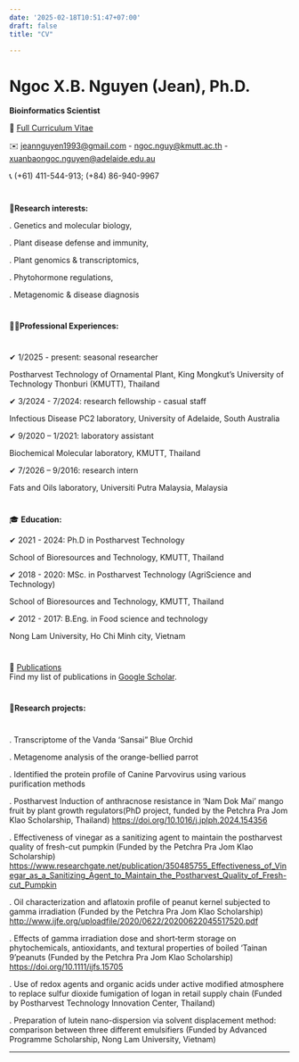 ```yaml
---
date: '2025-02-18T10:51:47+07:00'
draft: false
title: "CV"

---
```

#    Ngoc X.B. Nguyen (Jean), Ph.D.
 **Bioinformatics Scientist**

🔎 [Full Curriculum Vitae](https://ngoc-xb-nguyen.github.io/mysite/files/CV_2025.pdf)



✉️ jeannguyen1993@gmail.com - ngoc.nguy@kmutt.ac.th - 
xuanbaongoc.nguyen@adelaide.edu.au

📞 (+61) 411-544-913; (+84) 86-940-9967
#
🔬**Research interests:**

. Genetics and molecular biology,

. Plant disease defense and immunity,

. Plant genomics & transcriptomics,

. Phytohormone regulations,

. Metagenomic & disease diagnosis
# 
👩‍💼**Professional Experiences:**
#
✔ 1/2025 - present: seasonal researcher

Postharvest Technology of Ornamental Plant, King Mongkut’s University of Technology Thonburi (KMUTT), Thailand

✔ 3/2024 - 7/2024: research fellowship - casual staff

Infectious Disease PC2 laboratory, University of Adelaide, South Australia

✔ 9/2020 – 1/2021: laboratory assistant

Biochemical Molecular laboratory, KMUTT, Thailand

✔ 7/2026 – 9/2016: research intern

Fats and Oils laboratory, Universiti Putra Malaysia, Malaysia
#
🎓 **Education:**

✔ 2021 - 2024: Ph.D in Postharvest Technology

School of Bioresources and Technology, KMUTT, Thailand

✔ 2018 - 2020: MSc. in Postharvest Technology (AgriScience and Technology)

School of Bioresources and Technology, KMUTT, Thailand

✔ 2012 - 2017: B.Eng. in Food science and technology

Nong Lam University, Ho Chi Minh city, Vietnam
#
🔎 [Publications](https://scholar.google.com/citations?user=kUjOJhMAAAAJ&hl=vi)  
Find my list of publications in [Google Scholar](https://scholar.google.com/citations?user=kUjOJhMAAAAJ&hl=vi).
#
🔬**Research projects:**
#
. Transcriptome of the Vanda ‘Sansai” Blue Orchid

. Metagenome analysis of the orange-bellied parrot

. Identified the protein profile of Canine Parvovirus using various purification methods

. Postharvest Induction of anthracnose resistance in ‘Nam Dok Mai’ mango fruit by plant growth regulators(PhD project, funded by the
Petchra Pra Jom Klao Scholarship, Thailand) https://doi.org/10.1016/j.jplph.2024.154356 

. Effectiveness of vinegar as a sanitizing agent to maintain the postharvest quality of fresh-cut pumpkin (Funded by the Petchra
Pra Jom Klao Scholarship) https://www.researchgate.net/publication/350485755_Effectiveness_of_Vinegar_as_a_Sanitizing_Agent_to_Maintain_the_Postharvest_Quality_of_Fresh-cut_Pumpkin

. Oil characterization and aflatoxin profile of peanut kernel subjected to gamma irradiation (Funded by the Petchra Pra Jom Klao
Scholarship) http://www.ijfe.org/uploadfile/2020/0622/20200622045517520.pdf

. Effects of gamma irradiation dose and short‐term storage on phytochemicals, antioxidants, and textural properties of boiled
‘Tainan 9’peanuts (Funded by the Petchra Pra Jom Klao Scholarship) https://doi.org/10.1111/ijfs.15705 

. Use of redox agents and organic acids under active modified atmosphere to replace sulfur dioxide fumigation of logan in retail
supply chain (Funded by Postharvest Technology Innovation Center, Thailand)

. Preparation of lutein nano-dispersion via solvent displacement method: comparison between three different emulsifiers (Funded
by Advanced Programme Scholarship, Nong Lam University, Vietnam)





---